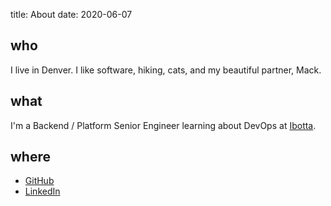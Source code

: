 title: About
date: 2020-06-07

## who
I live in Denver.  I like software, hiking, cats, and my beautiful partner, Mack.

## what
I'm a Backend / Platform Senior Engineer learning about DevOps at [Ibotta](www.ibotta.com).

## where
- <a href="https://github.com/physik932" target=_blank>GitHub</a>
- <a href="https://www.linkedin.com/in/rishiysheth/" target=_blank>LinkedIn</a>